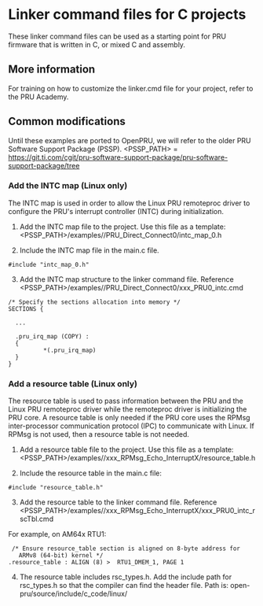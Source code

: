 # Linker command files for C projects

These linker command files can be used as a starting point for PRU firmware that
is written in C, or mixed C and assembly.

## More information

For training on how to customize the linker.cmd file for your project, refer to
the PRU Academy.

## Common modifications

Until these examples are ported to OpenPRU, we will refer to the older PRU
Software Support Package (PSSP).
<PSSP_PATH> = https://git.ti.com/cgit/pru-software-support-package/pru-software-support-package/tree

### Add the INTC map (Linux only)

The INTC map is used in order to allow the Linux PRU remoteproc driver to
configure the PRU's interrupt controller (INTC) during initialization.

1. Add the INTC map file to the project. Use this file as a template:
   <PSSP_PATH>/examples/<processor>/PRU_Direct_Connect0/intc_map_0.h

2. Include the INTC map file in the main.c file.

```
#include "intc_map_0.h"
```

3. Add the INTC map structure to the linker command file. Reference
   <PSSP_PATH>/examples/<processor>/PRU_Direct_Connect0/xxx_PRU0_intc.cmd

```
/* Specify the sections allocation into memory */
SECTIONS {

  ...

  .pru_irq_map (COPY) :
  {
          *(.pru_irq_map)
  }
}
```

### Add a resource table (Linux only)

The resource table is used to pass information between the PRU and the Linux
PRU remoteproc driver while the remoteproc driver is initializing the PRU core.
A resource table is only needed if the PRU core uses the RPMsg inter-processor
communication protocol (IPC) to communicate with Linux. If RPMsg is not used,
then a resource table is not needed.

1. Add a resource table file to the project. Use this file as a template:
   <PSSP_PATH>/examples/<processor>/xxx_RPMsg_Echo_InterruptX/resource_table.h

2. Include the resource table in the main.c file:

```
#include "resource_table.h"
```

3. Add the resource table to the linker command file. Reference
   <PSSP_PATH>/examples/<processor>/xxx_RPMsg_Echo_InterruptX/xxx_PRU0_intc_rscTbl.cmd

For example, on AM64x RTU1:
```
 /* Ensure resource_table section is aligned on 8-byte address for
   ARMv8 (64-bit) kernel */
.resource_table : ALIGN (8) >  RTU1_DMEM_1, PAGE 1
```

4. The resource table includes rsc_types.h. Add the include path for rsc_types.h
   so that the compiler can find the header file. Path is:
   open-pru/source/include/c_code/linux/
